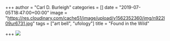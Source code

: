 +++
author = "Carl D. Burleigh"
categories = []
date = "2019-07-05T18:47:00+00:00"
image = "https://res.cloudinary.com/cache51/image/upload/v1562352360/img/n922l09ur6731.jpg"
tags = ["art bell", "ufology"]
title = "Found in the Wild"

+++
![](https://res.cloudinary.com/cache51/image/upload/v1562352360/img/n922l09ur6731.jpg)